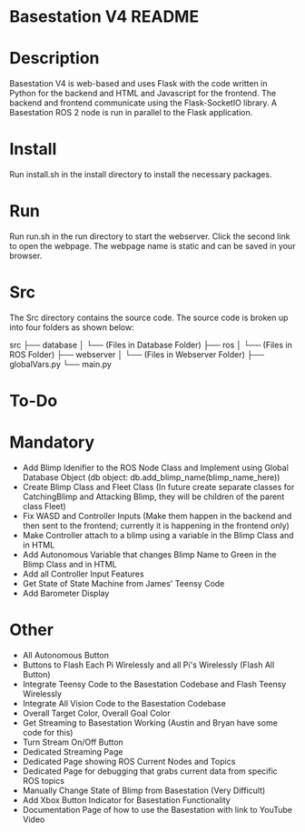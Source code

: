 # Basestation V4 README

# Description
Basestation V4 is web-based and uses Flask with the code written in Python for the backend and HTML and Javascript for the frontend. The backend and frontend communicate using the Flask-SocketIO library. A Basestation ROS 2 node is run in parallel to the Flask application.

# Install
Run install.sh in the install directory to install the necessary packages.

# Run
Run run.sh in the run directory to start the webserver. Click the second link to open the webpage. The webpage name is static and can be saved in your browser.

# Src
The Src directory contains the source code. The source code is broken up into four folders as shown below:

src
├── database
│   └── (Files in Database Folder)
├── ros
│   └── (Files in ROS Folder)
├── webserver
│   └── (Files in Webserver Folder)
├── globalVars.py
└── main.py

# To-Do

# Mandatory
- Add Blimp Idenifier to the ROS Node Class and Implement using Global Database Object (db object: db.add_blimp_name(blimp_name_here))
- Create Blimp Class and Fleet Class (In future create separate classes for CatchingBlimp and Attacking Blimp, they will be children of the parent class Fleet)
- Fix WASD and Controller Inputs (Make them happen in the backend and then sent to the frontend; currently it is happening in the frontend only)
- Make Controller attach to a blimp using a variable in the Blimp Class and in HTML
- Add Autonomous Variable that changes Blimp Name to Green in the Blimp Class and in HTML
- Add all Controller Input Features
- Get State of State Machine from James' Teensy Code
- Add Barometer Display

# Other
- All Autonomous Button
- Buttons to Flash Each Pi Wirelessly and all Pi's Wirelessly (Flash All Button)
- Integrate Teensy Code to the Basestation Codebase and Flash Teensy Wirelessly
- Integrate All Vision Code to the Basestation Codebase
- Overall Target Color, Overall Goal Color
- Get Streaming to Basestation Working (Austin and Bryan have some code for this)
- Turn Stream On/Off Button
- Dedicated Streaming Page
- Dedicated Page showing ROS Current Nodes and Topics
- Dedicated Page for debugging that grabs current data from specific ROS topics
- Manually Change State of Blimp from Basestation (Very Difficult)
- Add Xbox Button Indicator for Basestation Functionality
- Documentation Page of how to use the Basestation with link to YouTube Video

